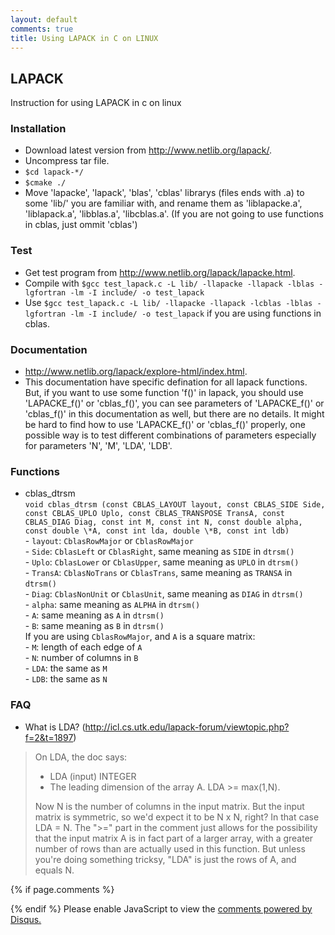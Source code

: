```yaml
---
layout: default
comments: true
title: Using LAPACK in C on LINUX
---
```

## LAPACK
Instruction for using LAPACK in c on linux

### Installation
* Download latest version from http://www.netlib.org/lapack/.
* Uncompress tar file.
* `$cd lapack-*/`
* `$cmake ./`
* Move 'lapacke', 'lapack', 'blas', 'cblas' librarys (files ends with .a) to some 'lib/' you are familiar with, and rename them as 'liblapacke.a', 'liblapack.a', 'libblas.a', 'libcblas.a'. (If you are not going to use functions in cblas, just ommit 'cblas') 

### Test
* Get test program from http://www.netlib.org/lapack/lapacke.html.
* Compile with `$gcc test_lapack.c -L lib/ -llapacke -llapack -lblas -lgfortran -lm -I include/ -o test_lapack` 
* Use `$gcc test_lapack.c -L lib/ -llapacke -llapack -lcblas -lblas -lgfortran -lm -I include/ -o test_lapack` if you are using functions in cblas.
      
### Documentation
* http://www.netlib.org/lapack/explore-html/index.html.
* This documentation have specific defination for all lapack functions. But, if you want to use some function 'f()' in lapack, you should use 'LAPACKE_f()' or 'cblas_f()', you can see parameters of 'LAPACKE_f()' or 'cblas_f()' in this documentation as well, but there are no details. It might be hard to find how to use 'LAPACKE_f()' or 'cblas_f()' properly, one possible way is to test different combinations of parameters especially for parameters 'N', 'M', 'LDA', 'LDB'.

### Functions
* cblas_dtrsm  
`void cblas_dtrsm (const CBLAS_LAYOUT layout, const CBLAS_SIDE Side, const CBLAS_UPLO Uplo, const CBLAS_TRANSPOSE TransA, const CBLAS_DIAG Diag, const int M, const int N, const double alpha, const double \*A, const int lda, double \*B, const int ldb)`   
      - `layout`: `CblasRowMajor` or `CblasRowMajor`   
      - `Side`: `CblasLeft` or `CblasRight`, same meaning as `SIDE` in `dtrsm()`  
      - `Uplo`: `CblasLower` or `CblasUpper`, same meaning as `UPLO` in `dtrsm()`  
      - `TransA`: `CblasNoTrans` or `CblasTrans`, same meaning as `TRANSA` in `dtrsm()`  
      - `Diag`: `CblasNonUnit` or `CblasUnit`, same meaning as `DIAG` in `dtrsm()`  
      - `alpha`: same meaning as `ALPHA` in `dtrsm()`  
      - `A`: same meaning as `A` in `dtrsm()`  
      - `B`: same meaning as `B` in `dtrsm()`  
If you are using `CblasRowMajor`, and `A` is a square matrix:  
      - `M`: length of each edge of `A`  
      - `N`: number of columns in `B`  
      - `LDA`: the same as `M`  
      - `LDB`: the same as `N`  

### FAQ
* What is LDA? (http://icl.cs.utk.edu/lapack-forum/viewtopic.php?f=2&t=1897)
> On LDA, the doc says:
>
> * LDA (input) INTEGER
> * The leading dimension of the array A. LDA >= max(1,N).
>
> Now N is the number of columns in the input matrix. But the input matrix is symmetric, so we'd expect it to be N x N, right? In that case LDA = N. The ">=" part in the comment just allows for the possibility that the input matrix A is in fact part of a larger array, with a greater number of rows than are actually used in this function. But unless you're doing something tricksy, "LDA" is just the rows of A, and equals N.


{% if page.comments %}
<div id="disqus_thread"></div>
<script>

/**
*  RECOMMENDED CONFIGURATION VARIABLES: EDIT AND UNCOMMENT THE SECTION BELOW TO INSERT DYNAMIC VALUES FROM YOUR PLATFORM OR CMS.
*  LEARN WHY DEFINING THESE VARIABLES IS IMPORTANT: https://disqus.com/admin/universalcode/#configuration-variables*/
/*
var disqus_config = function () {
this.page.url = PAGE_URL;  // Replace PAGE_URL with your page's canonical URL variable
this.page.identifier = PAGE_IDENTIFIER; // Replace PAGE_IDENTIFIER with your page's unique identifier variable
};
*/
(function() { // DON'T EDIT BELOW THIS LINE
var d = document, s = d.createElement('script');
s.src = 'https://blog-of-ke-liu.disqus.com/embed.js';
s.setAttribute('data-timestamp', +new Date());
(d.head || d.body).appendChild(s);
})();
</script>
{% endif %}
<noscript>Please enable JavaScript to view the <a href="https://disqus.com/?ref_noscript">comments powered by Disqus.</a></noscript>
                            
